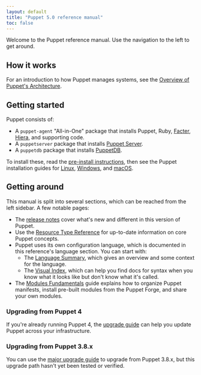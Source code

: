 ```yaml
---
layout: default
title: "Puppet 5.0 reference manual"
toc: false
---
```


[Overview of Puppet's Architecture]: ./architecture.html
[pre-install instructions]: ./install_pre.html
[Facter]: {{facter}}/
[Hiera]: ./hiera_intro.html
[Puppet Server]: {{puppetserver}}/
[PuppetDB]: {{puppetdb}}/
[Linux installation]: ./install_linux.html
[Windows installation]: ./install_windows.html
[macOS installation]: ./install_osx.html
[pre-upgrade guide]: ./upgrade_major_pre.html
[Agent major upgrade]: ./upgrade_major_agent.html
[Server major upgrade]: ./upgrade_major_server.html
[post-upgrade guide]: ./upgrade_major_post.html
[upgrade guide]: ./upgrade_minor.html
[major upgrade guide]: ./upgrade_major_pre.html
[release notes]: ./release_notes.html

Welcome to the Puppet reference manual. Use the navigation to the left to get around.

## How it works

For an introduction to how Puppet manages systems, see the [Overview of Puppet's Architecture][].

## Getting started

Puppet consists of:

* A `puppet-agent` "All-in-One" package that installs Puppet, Ruby, [Facter][], [Hiera][], and supporting code.
* A `puppetserver` package that installs [Puppet Server][].
* A `puppetdb` package that installs [PuppetDB][].

To install these, read the [pre-install instructions][], then see the Puppet installation guides for [Linux][Linux installation], [Windows][Windows installation], and [macOS][macOS installation].

## Getting around

This manual is split into several sections, which can be reached from the left sidebar. A few notable pages:

* The [release notes][] cover what's new and different in this version of Puppet.
* Use the [Resource Type Reference](./type.html) for up-to-date information on core Puppet concepts.
* Puppet uses its own configuration language, which is documented in this reference's language section. You can start with:
    * The [Language Summary](./lang_summary.html), which gives an overview and some context for the language.
    * The [Visual Index](./lang_visual_index.html), which can help you find docs for syntax when you know what it looks like but don't know what it's called.
* The [Modules Fundamentals](./modules_fundamentals.html) guide explains how to organize Puppet manifests, install pre-built modules from the Puppet Forge, and share your own modules.

### Upgrading from Puppet 4

If you're already running Puppet 4, the [upgrade guide][] can help you update Puppet across your infrastructure.

### Upgrading from Puppet 3.8.x

You can use the [major upgrade guide][] to upgrade from Puppet 3.8.x, but this upgrade path hasn't yet been tested or verified.

